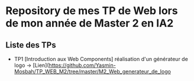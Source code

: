 # Repository de mes TP de Web lors de mon année de Master 2 en IA2


## Liste des TPs

- TP1 [Introduction aux Web Components] réalisation d'un générateur de logo ->  [Lien](https://github.com/Yasmin-Mosbah/TP_WEB_M2/tree/master/M2_Web_generateur_de_logo
